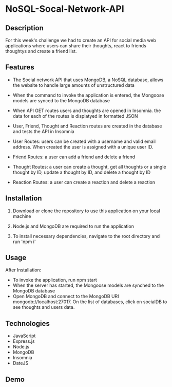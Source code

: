 # NoSQL-Socal-Network-API

## Description

For this week's challenge we had to create an API for social media web applications where users can share their thoughts, react to friends thoughtys and create a friend list. 

## Features

* The Social network API that uses MongoDB, a NoSQL database, allows the website to handle large amounts of unstructured data

* When the command to invoke the application is entered, the Mongoose models are synced to the MongoDB database

* When API GET routes users and thoughts are opened in Insomnia. the data for each of the routes is displatyed in formatted JSON

* User, Friend, Thought and Reaction routes are created in the database and tests the API in Insomnia

* User Routes: users can be created with a username and valid email address. When created the user is assigned with a unique user ID.

* Friend Routes: a user can add a friend and delete a friend

* Thought Routes: a user can create a thought, get all thoughts or a single thought by ID, update a thought by ID, and delete a thought by ID

* Reaction Routes: a user can create a reaction and delete a reaction

## Installation

1. Download or clone the repository to use this application on your local machine

2. Node.js and MongoDB are required to run the application

3. To install necessary dependencies, navigate to the root directory and run 'npm i'

## Usage

After Installation: 
* To invoke the application, run npm start
* When the server has started, the Mongoose models are synched to the MongoDB database
* Open MongoDB and connect to the MongoDB URI mongodb://localhost:27017. On the list of databases, click on socialDB to see thoughts and users data.

## Technologies

* JavaScript
* Express.js
* Node.js
* MongoDB
* Insomnia
* DateJS

## Demo

